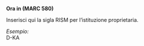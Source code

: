 **Ora in (MARC 580)**

Inserisci qui la sigla RISM per l’istituzione proprietaria.

_Esempio:_  
D-KA
